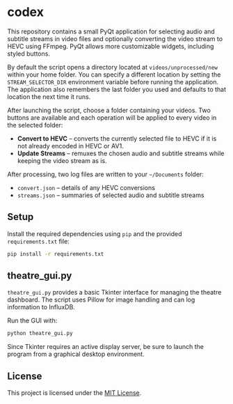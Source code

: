 # codex

This repository contains a small PyQt application for selecting audio and
subtitle streams in video files and optionally converting the video stream to
HEVC using FFmpeg. PyQt allows more customizable widgets, including styled
buttons.

By default the script opens a directory located at `videos/unprocessed/new`
within your home folder. You can specify a different location by setting the
`STREAM_SELECTOR_DIR` environment variable before running the application.
The application also remembers the last folder you used and defaults to that
location the next time it runs.

After launching the script, choose a folder containing your videos. Two buttons
are available and each operation will be applied to every video in the selected
folder:

* **Convert to HEVC** – converts the currently selected file to HEVC if it is not
  already encoded in HEVC or AV1.
* **Update Streams** – remuxes the chosen audio and subtitle streams while
  keeping the video stream as is.

After processing, two log files are written to your `~/Documents` folder:

- `convert.json` – details of any HEVC conversions
- `streams.json` – summaries of selected audio and subtitle streams

## Setup

Install the required dependencies using `pip` and the provided
`requirements.txt` file:

```bash
pip install -r requirements.txt
```


## theatre_gui.py

`theatre_gui.py` provides a basic Tkinter interface for managing the theatre dashboard. The script uses Pillow for image handling and can log information to InfluxDB.

Run the GUI with:

```bash
python theatre_gui.py
```

Since Tkinter requires an active display server, be sure to launch the program from a graphical desktop environment.


## License

This project is licensed under the [MIT License](LICENSE).
